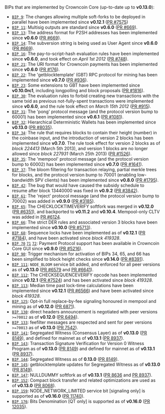 BIPs that are implemented by Crowncoin Core (up-to-date up to **v0.13.0**):

* [`BIP 9`](https://github.com/Crowncoin/bips/blob/master/bip-0009.mediawiki): The changes allowing multiple soft-forks to be deployed in parallel have been implemented since **v0.12.1**  ([PR #7575](https://github.com/Crowncoin/Crowncoin/pull/7575))
* [`BIP 11`](https://github.com/Crowncoin/bips/blob/master/bip-0011.mediawiki): Multisig outputs are standard since **v0.6.0** ([PR #669](https://github.com/Crowncoin/Crowncoin/pull/669)).
* [`BIP 13`](https://github.com/Crowncoin/bips/blob/master/bip-0013.mediawiki): The address format for P2SH addresses has been implemented since **v0.6.0** ([PR #669](https://github.com/Crowncoin/Crowncoin/pull/669)).
* [`BIP 14`](https://github.com/Crowncoin/bips/blob/master/bip-0014.mediawiki): The subversion string is being used as User Agent since **v0.6.0** ([PR #669](https://github.com/Crowncoin/Crowncoin/pull/669)).
* [`BIP 16`](https://github.com/Crowncoin/bips/blob/master/bip-0016.mediawiki): The pay-to-script-hash evaluation rules have been implemented since **v0.6.0**, and took effect on *April 1st 2012* ([PR #748](https://github.com/Crowncoin/Crowncoin/pull/748)).
* [`BIP 21`](https://github.com/Crowncoin/bips/blob/master/bip-0021.mediawiki): The URI format for Crowncoin payments has been implemented since **v0.6.0** ([PR #176](https://github.com/Crowncoin/Crowncoin/pull/176)).
* [`BIP 22`](https://github.com/Crowncoin/bips/blob/master/bip-0022.mediawiki): The 'getblocktemplate' (GBT) RPC protocol for mining has been implemented since **v0.7.0** ([PR #936](https://github.com/Crowncoin/Crowncoin/pull/936)).
* [`BIP 23`](https://github.com/Crowncoin/bips/blob/master/bip-0023.mediawiki): Some extensions to GBT have been implemented since **v0.10.0rc1**, including longpolling and block proposals ([PR #1816](https://github.com/Crowncoin/Crowncoin/pull/1816)).
* [`BIP 30`](https://github.com/Crowncoin/bips/blob/master/bip-0030.mediawiki): The evaluation rules to forbid creating new transactions with the same txid as previous not-fully-spent transactions were implemented since **v0.6.0**, and the rule took effect on *March 15th 2012* ([PR #915](https://github.com/Crowncoin/Crowncoin/pull/915)).
* [`BIP 31`](https://github.com/Crowncoin/bips/blob/master/bip-0031.mediawiki): The 'pong' protocol message (and the protocol version bump to 60001) has been implemented since **v0.6.1** ([PR #1081](https://github.com/Crowncoin/Crowncoin/pull/1081)).
* [`BIP 32`](https://github.com/Crowncoin/bips/blob/master/bip-0032.mediawiki): Hierarchical Deterministic Wallets has been implemented since **v0.13.0** ([PR #8035](https://github.com/Crowncoin/Crowncoin/pull/8035)).
* [`BIP 34`](https://github.com/Crowncoin/bips/blob/master/bip-0034.mediawiki): The rule that requires blocks to contain their height (number) in the coinbase input, and the introduction of version 2 blocks has been implemented since **v0.7.0**. The rule took effect for version 2 blocks as of *block 224413* (March 5th 2013), and version 1 blocks are no longer allowed since *block 227931* (March 25th 2013) ([PR #1526](https://github.com/Crowncoin/Crowncoin/pull/1526)).
* [`BIP 35`](https://github.com/Crowncoin/bips/blob/master/bip-0035.mediawiki): The 'mempool' protocol message (and the protocol version bump to 60002) has been implemented since **v0.7.0** ([PR #1641](https://github.com/Crowncoin/Crowncoin/pull/1641)).
* [`BIP 37`](https://github.com/Crowncoin/bips/blob/master/bip-0037.mediawiki): The bloom filtering for transaction relaying, partial merkle trees for blocks, and the protocol version bump to 70001 (enabling low-bandwidth SPV clients) has been implemented since **v0.8.0** ([PR #1795](https://github.com/Crowncoin/Crowncoin/pull/1795)).
* [`BIP 42`](https://github.com/Crowncoin/bips/blob/master/bip-0042.mediawiki): The bug that would have caused the subsidy schedule to resume after block 13440000 was fixed in **v0.9.2** ([PR #3842](https://github.com/Crowncoin/Crowncoin/pull/3842)).
* [`BIP 61`](https://github.com/Crowncoin/bips/blob/master/bip-0061.mediawiki): The 'reject' protocol message (and the protocol version bump to 70002) was added in **v0.9.0** ([PR #3185](https://github.com/Crowncoin/Crowncoin/pull/3185)).
* [`BIP 65`](https://github.com/Crowncoin/bips/blob/master/bip-0065.mediawiki): The CHECKLOCKTIMEVERIFY softfork was merged in **v0.12.0** ([PR #6351](https://github.com/Crowncoin/Crowncoin/pull/6351)), and backported to **v0.11.2** and **v0.10.4**. Mempool-only CLTV was added in [PR #6124](https://github.com/Crowncoin/Crowncoin/pull/6124).
* [`BIP 66`](https://github.com/Crowncoin/bips/blob/master/bip-0066.mediawiki): The strict DER rules and associated version 3 blocks have been implemented since **v0.10.0** ([PR #5713](https://github.com/Crowncoin/Crowncoin/pull/5713)).
* [`BIP 68`](https://github.com/Crowncoin/bips/blob/master/bip-0068.mediawiki): Sequence locks have been implemented as of **v0.12.1**  ([PR #7184](https://github.com/Crowncoin/Crowncoin/pull/7184)), and have been activated since *block 419328*.
* [`BIP 70`](https://github.com/Crowncoin/bips/blob/master/bip-0070.mediawiki) [`71`](https://github.com/Crowncoin/bips/blob/master/bip-0071.mediawiki) [`72`](https://github.com/Crowncoin/bips/blob/master/bip-0072.mediawiki): Payment Protocol support has been available in Crowncoin Core GUI since **v0.9.0** ([PR #5216](https://github.com/Crowncoin/Crowncoin/pull/5216)).
* [`BIP 90`](https://github.com/Crowncoin/bips/blob/master/bip-0090.mediawiki): Trigger mechanism for activation of BIPs 34, 65, and 66 has been simplified to block height checks since **v0.14.0** ([PR #8391](https://github.com/Crowncoin/Crowncoin/pull/8391)).
* [`BIP 111`](https://github.com/Crowncoin/bips/blob/master/bip-0111.mediawiki): `NODE_BLOOM` service bit added, and enforced for all peer versions as of **v0.13.0** ([PR #6579](https://github.com/Crowncoin/Crowncoin/pull/6579) and [PR #6641](https://github.com/Crowncoin/Crowncoin/pull/6641)).
* [`BIP 112`](https://github.com/Crowncoin/bips/blob/master/bip-0112.mediawiki): The CHECKSEQUENCEVERIFY opcode has been implemented since **v0.12.1** ([PR #7524](https://github.com/Crowncoin/Crowncoin/pull/7524)) and has been activated since *block 419328*.
* [`BIP 113`](https://github.com/Crowncoin/bips/blob/master/bip-0113.mediawiki): Median time past lock-time calculations have been implemented since **v0.12.1** ([PR #6566](https://github.com/Crowncoin/Crowncoin/pull/6566)) and have been activated since *block 419328*.
* [`BIP 125`](https://github.com/Crowncoin/bips/blob/master/bip-0125.mediawiki): Opt-in full replace-by-fee signaling honoured in mempool and mining as of **v0.12.0** ([PR 6871](https://github.com/Crowncoin/Crowncoin/pull/6871)).
* [`BIP 130`](https://github.com/Crowncoin/bips/blob/master/bip-0130.mediawiki): direct headers announcement is negotiated with peer versions `>=70012` as of **v0.12.0** ([PR 6494](https://github.com/Crowncoin/Crowncoin/pull/6494)).
* [`BIP 133`](https://github.com/Crowncoin/bips/blob/master/bip-0133.mediawiki): feefilter messages are respected and sent for peer versions `>=70013` as of **v0.13.0** ([PR 7542](https://github.com/Crowncoin/Crowncoin/pull/7542)).
* [`BIP 141`](https://github.com/Crowncoin/bips/blob/master/bip-0141.mediawiki): Segregated Witness (Consensus Layer) as of **v0.13.0** ([PR 8149](https://github.com/Crowncoin/Crowncoin/pull/8149)), and defined for mainnet as of **v0.13.1** ([PR 8937](https://github.com/Crowncoin/Crowncoin/pull/8937)).
* [`BIP 143`](https://github.com/Crowncoin/bips/blob/master/bip-0143.mediawiki): Transaction Signature Verification for Version 0 Witness Program as of **v0.13.0** ([PR 8149](https://github.com/Crowncoin/Crowncoin/pull/8149)) and defined for mainnet as of **v0.13.1** ([PR 8937](https://github.com/Crowncoin/Crowncoin/pull/8937)).
* [`BIP 144`](https://github.com/Crowncoin/bips/blob/master/bip-0144.mediawiki): Segregated Witness as of **0.13.0** ([PR 8149](https://github.com/Crowncoin/Crowncoin/pull/8149)).
* [`BIP 145`](https://github.com/Crowncoin/bips/blob/master/bip-0145.mediawiki): getblocktemplate updates for Segregated Witness as of **v0.13.0** ([PR 8149](https://github.com/Crowncoin/Crowncoin/pull/8149)).
* [`BIP 147`](https://github.com/Crowncoin/bips/blob/master/bip-0147.mediawiki): NULLDUMMY softfork as of **v0.13.1** ([PR 8636](https://github.com/Crowncoin/Crowncoin/pull/8636) and [PR 8937](https://github.com/Crowncoin/Crowncoin/pull/8937)).
* [`BIP 152`](https://github.com/Crowncoin/bips/blob/master/bip-0152.mediawiki): Compact block transfer and related optimizations are used as of **v0.13.0** ([PR 8068](https://github.com/Crowncoin/Crowncoin/pull/8068)).
* [`BIP 159`](https://github.com/Crowncoin/bips/blob/master/bip-0159.mediawiki): NODE_NETWORK_LIMITED service bit [signaling only] is supported as of **v0.16.0** ([PR 11740](https://github.com/Crowncoin/Crowncoin/pull/11740)).
* [`BIP 176`](https://github.com/Crowncoin/bips/blob/master/bip-0176.mediawiki): Bits Denomination [QT only] is supported as of **v0.16.0** ([PR 12035](https://github.com/Crowncoin/Crowncoin/pull/12035)).
